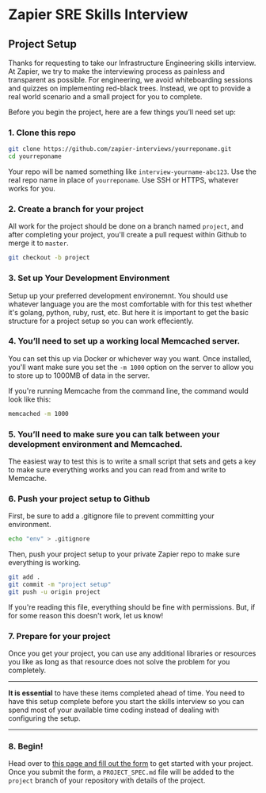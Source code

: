 # Zapier SRE Skills Interview

## Project Setup

Thanks for requesting to take our Infrastructure Engineering skills interview. At Zapier, we try to make the interviewing process as painless and transparent as possible. For engineering, we avoid whiteboarding sessions and quizzes on implementing red-black trees. Instead, we opt to provide a real world scenario and a small project for you to complete.

Before you begin the project, here are a few things you’ll need set up:

### 1. Clone this repo

```bash
git clone https://github.com/zapier-interviews/yourreponame.git
cd yourreponame
```

Your repo will be named something like `interview-yourname-abc123`. Use the real repo name in place of `yourreponame`. Use SSH or HTTPS, whatever works for you.

### 2. Create a branch for your project

All work for the project should be done on a branch named `project`, and after completing your project, you'll create a pull request within Github to merge it to `master`.

```bash
git checkout -b project
```

### 3. Set up Your Development Environment

Setup up your preferred development environemnt. You should use whatever language you are the most comfortable with for this test whether it's golang, python, ruby, rust, etc. But here it is important to get the basic structure for a project setup so you can work effeciently.

### 4. You’ll need to set up a working local Memcached server.

You can set this up via Docker or whichever way you want. Once installed, you'll want make sure you set the `-m 1000` option on the server to allow you to store up to 1000MB of data in the server.

If you're running Memcache from the command line, the command would look like this:

```bash
memcached -m 1000
```

### 5. You’ll need to make sure you can talk between your development environment and Memcached.

The easiest way to test this is to write a small script that sets and gets a key to make sure everything works and you can read from and write to Memcache.

### 6. Push your project setup to Github

First, be sure to add a .gitignore file to prevent committing your environment.

```bash
echo "env" > .gitignore
```

Then, push your project setup to your private Zapier repo to make sure everything is working.

```bash
git add .
git commit -m "project setup"
git push -u origin project
```

If you're reading this file, everything should be fine with permissions. But, if for some reason this doesn't work, let us know!

### 7. Prepare for your project

Once you get your project, you can use any additional libraries or resources you like as long as that resource does not solve the problem for you completely.

---

**It is essential** to have these items completed ahead of time. You need to have this setup complete before you start the skills interview so you can spend most of your available time coding instead of dealing with configuring the setup.

---

### 8. Begin!

Head over to [this page and fill out the form](https://zapier.wufoo.co.uk/forms/zapier-engineering-skills-test/) to get started with your project. Once you submit the form, a `PROJECT_SPEC.md` file will be added to the `project` branch of your repository with details of the project.
